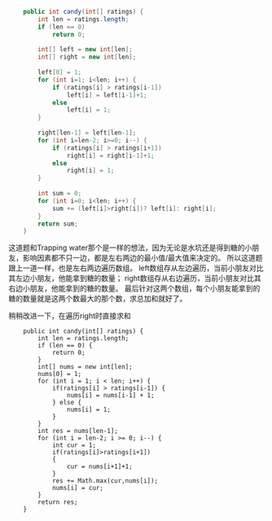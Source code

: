 ```java
    public int candy(int[] ratings) {
    	int len = ratings.length;
    	if (len == 0)
    		return 0;
    	
    	int[] left = new int[len];
    	int[] right = new int[len];
    	
    	left[0] = 1;
    	for (int i=1; i<len; i++) {
    		if (ratings[i] > ratings[i-1])
    			left[i] = left[i-1]+1;
    		else
    			left[i] = 1;
    	}
    	
    	right[len-1] = left[len-1];
    	for (int i=len-2; i>=0; i--) {
    		if (ratings[i] > ratings[i+1]) 
    			right[i] = right[i-1]+1;
    		else 
    			right[i] = 1;
    	}
    	
    	int sum = 0;
    	for (int i=0; i<len; i++) {
    		sum += (left[i]>right[i])? left[i]: right[i];
    	}
    	return sum;
    }
```

这道题和Trapping water那个是一样的想法，因为无论是水坑还是得到糖的小朋友，影响因素都不只一边，都是左右两边的最小值/最大值来决定的。
所以这道题跟上一道一样，也是左右两边遍历数组。
left数组存从左边遍历，当前小朋友对比其左边小朋友，他能拿到糖的数量；
right数组存从右边遍历，当前小朋友对比其右边小朋友，他能拿到的糖的数量。
最后针对这两个数组，每个小朋友能拿到的糖的数量就是这两个数最大的那个数，求总加和就好了。


稍稍改进一下，在遍历right时直接求和
```
    public int candy(int[] ratings) {
        int len = ratings.length;
        if (len == 0) {
        	return 0;
        }
        int[] nums = new int[len];
        nums[0] = 1;
        for (int i = 1; i < len; i++) {
        	if(ratings[i] > ratings[i-1]) {
        		nums[i] = nums[i-1] + 1;
        	} else {
        		nums[i] = 1;
        	}
        }
        int res = nums[len-1];
        for (int i = len-2; i >= 0; i--) {
        	int cur = 1;  
            if(ratings[i]>ratings[i+1])  
            {  
                cur = nums[i+1]+1;  
            }  
            res += Math.max(cur,nums[i]);  
            nums[i] = cur; 
        }
        return res;
    }
```